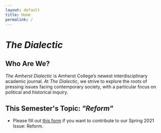 ```yaml
---
layout: default
title: Home 
permalink: /
---
```


# _The Dialectic_

## Who Are We?

_The Amherst Dialectic_ is Amherst College’s newest interdisciplinary academic journal. At _The Dialectic_, we strive to explore the roots of pressing issues facing contemporary society, with a particular focus on political and historical inquiry.

## This Semester's Topic: _"Reform"_

* Please fill out [this form](https://forms.gle/wc5y3YmSHiY9swBU7) if you want to contribute to our Spring 2021 Issue: Reform. 